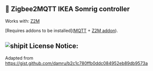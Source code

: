 ##  🔵 Zigbee2MQTT IKEA Somrig controller
Works with: [Z2M](https://github.com/zigbee2mqtt/hassio-zigbee2mqtt#installation)

[Requires addons to be installed]([MQTT](https://www.home-assistant.io/integrations/mqtt)
    + [Z2M addon](https://www.zigbee2mqtt.io/guide/installation/03_ha_addon.html)).

## ![shipit](https://github.com/user-attachments/assets/52cb51d6-baa2-46e2-a3cf-a005da4b6871) License Notice:

Adapted from https://gist.github.com/damru/b2c1c780ffb0ddc084952eb89db9573a


 
